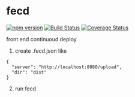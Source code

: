 # fecd
[![npm version](https://img.shields.io/npm/v/fecd.svg)](https://www.npmjs.com/package/fecd)
[![Build Status](https://travis-ci.org/DayDayYiDay/fecd.svg?branch=master)](https://travis-ci.org/DayDayYiDay/fecd)
[![Coverage Status](https://coveralls.io/repos/github/DayDayYiDay/fecd/badge.svg?branch=master)](https://coveralls.io/github/DayDayYiDay/fecd?branch=master)

front end continuoud deploy

1. create .fecd.json like
```
{
  "server": "http://localhost:8080/upload",
  "dir": "dist"
}
```
2. run fecd
